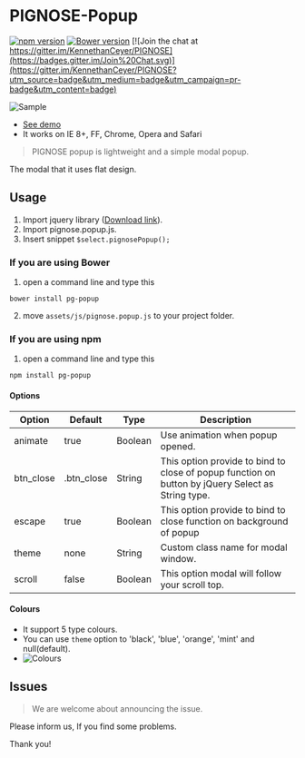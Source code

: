 PIGNOSE-Popup
==
[![npm version](https://badge.fury.io/js/pg-popup.svg)](https://badge.fury.io/js/pg-popup) [![Bower version](https://badge.fury.io/bo/pg-popup.svg)](https://badge.fury.io/bo/pg-popup) [![Join the chat at https://gitter.im/KennethanCeyer/PIGNOSE](https://badges.gitter.im/Join%20Chat.svg)](https://gitter.im/KennethanCeyer/PIGNOSE?utm_source=badge&utm_medium=badge&utm_campaign=pr-badge&utm_content=badge)

![Sample](http://www.nhpcw.com/upload/2015-10-14%2B%25EC%2598%25A4%25EC%25A0%2584%2B5-14-35_101415051450.jpg)

* [See demo](http://www.pigno.se/barn/PIGNOSE-Popup/)
* It works on IE 8+, FF, Chrome, Opera and Safari

> PIGNOSE popup is lightweight and a simple modal popup.

The modal that it uses flat design.

## Usage
1. Import jquery library ([Download link](http://www.jquery.com/download/)).
2. Import pignose.popup.js.
3. Insert snippet ```$select.pignosePopup();```

### If you are using Bower

1. open a command line and type this

 ```shell
bower install pg-popup
 ```
 
2. move `assets/js/pignose.popup.js` to your project folder.

### If you are using npm

1. open a command line and type this

 ```shell
npm install pg-popup
 ```

#### Options

| Option    | Default     | Type         | Description                                                                |
|-----------|-------------|--------------|----------------------------------------------------------------------------|
| animate   | true        | Boolean      | Use animation when popup opened.                                           |
| btn_close | .btn_close  | String       | This option provide to bind to close of popup function on button by jQuery Select as String type. |
| escape    | true        | Boolean      | This option provide to bind to close function on background of popup       |
| theme     | none        | String       | Custom class name for modal window.                                        |
| scroll    | false       | Boolean      | This option modal will follow your scroll top.                             |


#### Colours

- It support 5 type colours.
- You can use `theme` option to 'black', 'blue', 'orange', 'mint' and null(default).
- ![Colours](http://www.nhpcw.com/upload/colours_101515024121.png)

## Issues

> We are welcome about announcing the issue.

Please inform us, If you find some problems.

Thank you!
